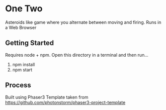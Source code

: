 # One Two
Asteroids like game where you alternate between moving and firing.
Runs in a Web Browser

## Getting Started
Requires node + npm. Open this directory in a terminal and then run...
1. npm install
2. npm start

## Process
Built using Phaser3
Template taken from https://github.com/photonstorm/phaser3-project-template